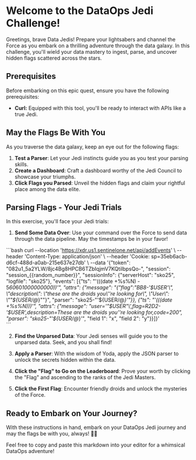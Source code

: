 # Welcome to the DataOps Jedi Challenge!

Greetings, brave Data Jedis! Prepare your lightsabers and channel the Force as you embark on a thrilling adventure through the data galaxy. In this challenge, you'll wield your data mastery to ingest, parse, and uncover hidden flags scattered across the stars.

## Prerequisites 

Before embarking on this epic quest, ensure you have the following prerequisites:

- **Curl:** Equipped with this tool, you'll be ready to interact with APIs like a true Jedi.

## May the Flags Be With You

As you traverse the data galaxy, keep an eye out for the following flags:

1. **Test a Parser**: Let your Jedi instincts guide you as you test your parsing skills.
2. **Create a Dashboard**: Craft a dashboard worthy of the Jedi Council to showcase your triumphs. 
3. **Click Flags you Parsed**: Unveil the hidden flags and claim your rightful place among the data elite.

## Parsing Flags - Your Jedi Trials

In this exercise, you'll face your Jedi trials:

1. **Send Some Data Over**: Use your command over the Force to send data through the data pipeline. May the timestamps be in your favor!
  
\`\`\`bash
curl --location 'https://xdr.us1.sentinelone.net/api/addEvents' \\
--header 'Content-Type: application/json' \\ 
--header 'Cookie: sp=35eb6acb-d6cf-488d-a0ab-215e637e27db' \\
--data '{"token": "082u1_5a2YLW/8jc4Bg8HPCB6TZbIqjmV7KQtilbpsQo-", "session": "session_{{random_number}}", "sessionInfo": {"serverHost": "sko25", "logfile": "sko25"}, "events": [{"ts": "'$(($(date +%s%N) - 5*60*60*1000000000))'", "attrs": {"message": "{\"flag\":\"BB8-'$USER'\", \"description\": \"these are the droids you\''re looking for\", \"User\": \""${USER/@*}"\"}", "parser": "sko25-"'${USER/@*}'"}}, {"ts": "'$(($(date +%s%N)))'", "attrs": {"message": "user=\'"$USER"\',flag=R2D2-'$USER',description=These are the droids you\''re looking for,code=200", "parser": "sko25-"'${USER/@*}'", "field 1": "x", "field 2": "y"}}]}'  
\`\`\`

2. **Find the Unparsed Data**: Your Jedi senses will guide you to the unparsed data. Seek, and you shall find!

3. **Apply a Parser**: With the wisdom of Yoda, apply the JSON parser to unlock the secrets hidden within the data.

4. **Click the "Flag" to Go on the Leaderboard**: Prove your worth by clicking the "Flag" and ascending to the ranks of the Jedi Masters.

5. **Click the First Flag**: Encounter friendly droids and unlock the mysteries of the Force.


**Ready to Embark on Your Journey?**
------------------------------------  

With these instructions in hand, embark on your DataOps Jedi journey and may the flags be with you, always! 🌌✨

Feel free to copy and paste this markdown into your editor for a whimsical DataOps adventure!
